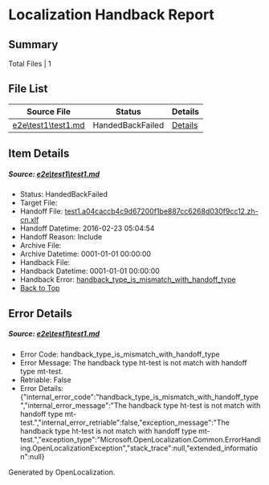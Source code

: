 # <a name='report-top'></a> Localization Handback Report

## Summary
 Total Files | 1

## File List
 Source File | Status | Details 
 ----------- | ------ | ------- 
 [e2e\test1\test1.md](https://github.com/OpenLocalizationTest/oltest/blob/122b8455a2680e5affa208fe2693f537af04c042/e2e/test1/test1.md) | HandedBackFailed | [Details](#4183845ea9681da0328a776c957ea1ada6e6190c6)

## Item Details
##### <a name='4183845ea9681da0328a776c957ea1ada6e6190c6'></a> Source: [e2e\test1\test1.md](https://github.com/OpenLocalizationTest/oltest/blob/122b8455a2680e5affa208fe2693f537af04c042/e2e/test1/test1.md)
* Status: HandedBackFailed
* Target File: 
* Handoff File: [test1.a04caccb4c9d67200f1be887cc6268d030f9cc12.zh-cn.xlf](https://github.com/OpenLocalizationTestOrg/olhandoff/blob/122d80862d4dd8c60d21e3bb3bc8e077d9ced44f/ol-handoff/OpenLocalizationTestOrg/oltest.zh-cn/master/mt-test/test1.a04caccb4c9d67200f1be887cc6268d030f9cc12.zh-cn.xlf)
* Handoff Datetime: 2016-02-23 05:04:54
* Handoff Reason: Include
* Archive File: 
* Archive Datetime: 0001-01-01 00:00:00
* Handback File: 
* Handback Datetime: 0001-01-01 00:00:00
* Handback Error: [handback_type_is_mismatch_with_handoff_type](#4183845ea9681da0328a776c957ea1ada6e6190c6handback_type_is_mismatch_with_handoff_type)
* [Back to Top](#report-top)


## Error Details
##### <a name='4183845ea9681da0328a776c957ea1ada6e6190c6handback_type_is_mismatch_with_handoff_type'></a> Source: [e2e\test1\test1.md](#4183845ea9681da0328a776c957ea1ada6e6190c6)
* Error Code: handback_type_is_mismatch_with_handoff_type
* Error Message: The handback type ht-test is not match with handoff type mt-test.
* Retriable: False
* Error Details: {"internal_error_code":"handback_type_is_mismatch_with_handoff_type","internal_error_message":"The handback type ht-test is not match with handoff type mt-test.","internal_error_retriable":false,"exception_message":"The handback type ht-test is not match with handoff type mt-test.","exception_type":"Microsoft.OpenLocalization.Common.ErrorHandling.OpenLocalizationException","stack_trace":null,"extended_information":null}


Generated by OpenLocalization.
